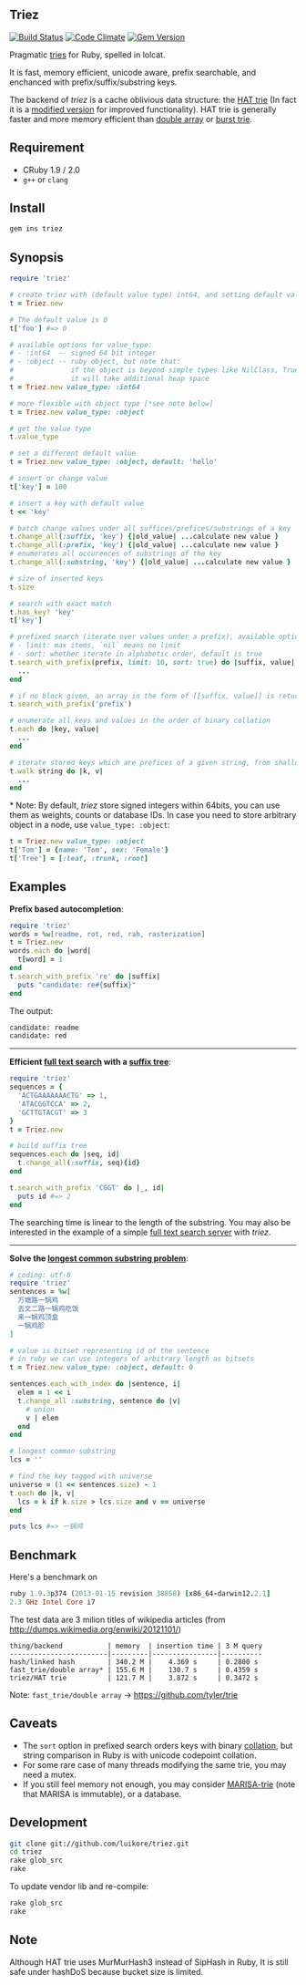 ## Triez

[![Build Status](https://travis-ci.org/luikore/triez.png)](https://travis-ci.org/luikore/triez)
[![Code Climate](https://codeclimate.com/github/luikore/triez.png)](https://codeclimate.com/github/luikore/triez)
[![Gem Version](https://badge.fury.io/rb/triez.png)](http://badge.fury.io/rb/triez)

Pragmatic [tries](http://en.wikipedia.org/wiki/Trie) for Ruby, spelled in lolcat.

It is fast, memory efficient, unicode aware, prefix searchable, and enchanced with prefix/suffix/substring keys.

The backend of *triez* is a cache oblivious data structure: the [HAT trie](https://github.com/dcjones/hat-trie) (In fact it is a [modified version](https://github.com/luikore/hat-trie) for improved functionality). HAT trie is generally faster and more memory efficient than [double array](http://linux.thai.net/~thep/datrie/datrie.html) or [burst trie](http://ww2.cs.mu.oz.au/~jz/fulltext/acmtois02.pdf).

## Requirement

- CRuby 1.9 / 2.0
- `g++` or `clang`

## Install

``` bash
gem ins triez
```

## Synopsis

``` ruby
require 'triez'

# create triez with (default value type) int64, and setting default value 0
t = Triez.new

# The default value is 0
t['foo'] #=> 0

# available options for value_type:
# - :int64  -- signed 64 bit integer
# - :object -- ruby object, but note that:
#              if the object is beyond simple types like NilClass, TrueClass, Integer,
#              it will take additional heap space
t = Triez.new value_type: :int64

# more flexible with object type [*see note below]
t = Triez.new value_type: :object

# get the value type
t.value_type

# set a different default value
t = Triez.new value_type: :object, default: 'hello'

# insert or change value
t['key'] = 100

# insert a key with default value
t << 'key'

# batch change values under all suffices/prefices/substrings of a key
t.change_all(:suffix, 'key') {|old_value| ...calculate new value }
t.change_all(:prefix, 'key') {|old_value| ...calculate new value }
# enumerates all occurences of substrings of the key
t.change_all(:substring, 'key') {|old_value| ...calculate new value }

# size of inserted keys
t.size

# search with exact match
t.has_key? 'key'
t['key']

# prefixed search (iterate over values under a prefix), available options are:
# - limit: max items, `nil` means no limit
# - sort: whether iterate in alphabetic order, default is true
t.search_with_prefix(prefix, limit: 10, sort: true) do |suffix, value|
  ...
end

# if no block given, an array in the form of [[suffix, value]] is returned
t.search_with_prefix('prefix')

# enumerate all keys and values in the order of binary collation
t.each do |key, value|
  ...
end

# iterate stored keys which are prefices of a given string, from shallow to deep
t.walk string do |k, v|
  ...
end
```

\* Note: By default, *triez* store signed integers within 64bits, you can use them as weights, counts or database IDs. In case you need to store arbitrary object in a node, use `value_type: :object`:

``` ruby
t = Triez.new value_type: :object
t['Tom'] = {name: 'Tom', sex: 'Female'}
t['Tree'] = [:leaf, :trunk, :root]
```

## Examples

**Prefix based autocompletion**:

``` ruby
require 'triez'
words = %w[readme, rot, red, rah, rasterization]
t = Triez.new
words.each do |word|
  t[word] = 1
end
t.search_with_prefix 're' do |suffix|
  puts "candidate: re#{suffix}"
end
```

The output:

```bash
candidate: readme
candidate: red
```

---

**Efficient [full text search](https://en.wikipedia.org/wiki/Full_text_search) with a [suffix tree](https://en.wikipedia.org/wiki/Suffix_tree)**:

``` ruby
require 'triez'
sequences = {
  'ACTGAAAAAAACTG' => 1,
  'ATACGGTCCA' => 2,
  'GCTTGTACGT' => 3
}
t = Triez.new

# build suffix tree
sequences.each do |seq, id|
  t.change_all(:suffix, seq){id}
end

t.search_with_prefix 'CGGT' do |_, id|
  puts id #=> 2
end
```

The searching time is linear to the length of the substring. You may also be interested in the example of a simple [full text search server](https://github.com/luikore/triez/tree/master/examples/full-text-search-server) with *triez*.

---

**Solve the [longest common substring problem](https://en.wikipedia.org/wiki/Longest_common_substring_problem)**:

``` ruby
# coding: utf-8
require 'triez'
sentences = %w[
  万塘路一锅鸡
  去文二路一锅鸡吃饭
  来一锅鸡顶盒
  一锅鸡胗
]

# value is bitset representing id of the sentence
# in ruby we can use integers of arbitrary length as bitsets
t = Triez.new value_type: :object, default: 0

sentences.each_with_index do |sentence, i|
  elem = 1 << i
  t.change_all :substring, sentence do |v|
    # union
    v | elem
  end
end

# longest common substring
lcs = ''

# find the key tagged with universe
universe = (1 << sentences.size) - 1
t.each do |k, v|
  lcs = k if k.size > lcs.size and v == universe
end

puts lcs #=> 一锅鸡
```

## Benchmark

Here's a benchmark on

```ruby
ruby 1.9.3p374 (2013-01-15 revision 38858) [x86_64-darwin12.2.1]
2.3 GHz Intel Core i7
```

The test data are 3 milion titles of wikipedia articles (from http://dumps.wikimedia.org/enwiki/20121101/)

```
thing/backend           | memory  | insertion time | 3 M query
------------------------|---------|----------------|----------
hash/linked hash        | 340.2 M |    4.369 s     | 0.2800 s
fast_trie/double array* | 155.6 M |    130.7 s     | 0.4359 s
triez/HAT trie          | 121.7 M |    3.872 s     | 0.3472 s
```

Note: `fast_trie/double array` -> https://github.com/tyler/trie

## Caveats

- The `sort` option in prefixed search orders keys with binary [collation](https://en.wikipedia.org/wiki/Collation), but string comparison in Ruby is with unicode codepoint collation.
- For some rare case of many threads modifying the same trie, you may need a mutex.
- If you still feel memory not enough, you may consider [MARISA-trie](https://code.google.com/p/marisa-trie/) (note that MARISA is immutable), or a database.

## Development

``` bash
git clone git://github.com/luikore/triez.git
cd triez
rake glob_src
rake
```

To update vendor lib and re-compile:

``` bash
rake glob_src
rake
```

## Note

Although HAT trie uses MurMurHash3 instead of SipHash in Ruby, It is still safe under hashDoS because bucket size is limited.
